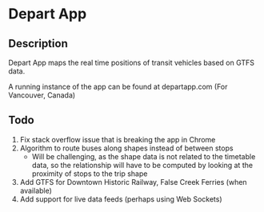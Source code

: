 # Depart App

## Description

Depart App maps the real time positions of transit vehicles based on GTFS data.

A running instance of the app can be found at departapp.com (For Vancouver, Canada)

## Todo

1. Fix stack overflow issue that is breaking the app in Chrome
2. Algorithm to route buses along shapes instead of between stops
	* Will be challenging, as the shape data is not related to the timetable data, so the relationship will have to be computed by looking at the proximity of stops to the trip shape
3. Add GTFS for Downtown Historic Railway, False Creek Ferries (when available)
4. Add support for live data feeds (perhaps using Web Sockets)